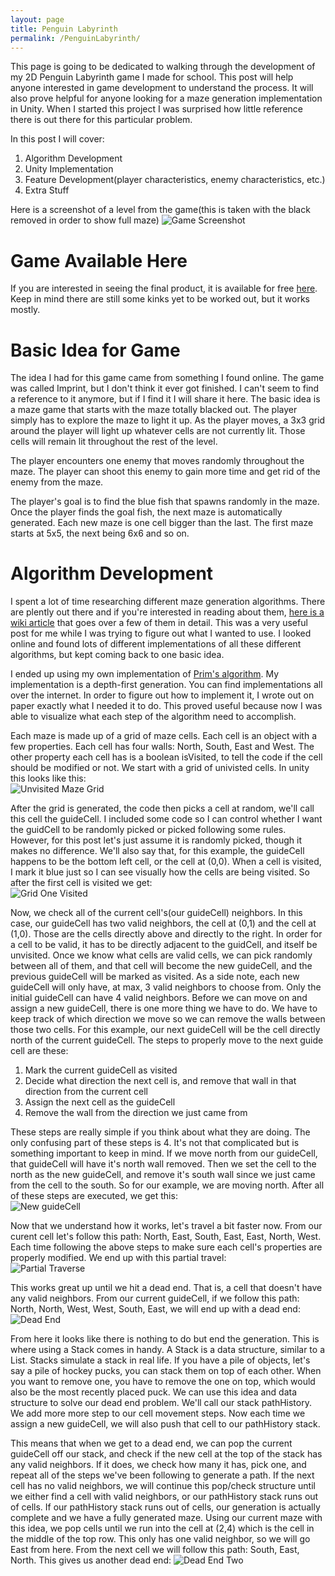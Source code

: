 ```yaml
---
layout: page
title: Penguin Labyrinth
permalink: /PenguinLabyrinth/
---
```


This page is going to be dedicated to walking through the development of my 2D Penguin Labyrinth game I made for school. This post will help anyone interested in game development to understand the process. It will also prove helpful for anyone looking for a maze generation implementation in Unity. When I started this project I was surprised how little reference there is out there for this particular problem.

In this post I will cover:
1. Algorithm Development
2. Unity Implementation
3. Feature Development(player characteristics, enemy characteristics, etc.)
4. Extra Stuff

Here is a screenshot of a level from the game(this is taken with the black removed in order to show full maze)
![Game Screenshot](images/MazeGame/FullGameScreenshot.png)


Game Available Here
===================

If you are interested in seeing the final product, it is available for free <a href="https://github.com/ClydeFrog04/regan.github.io" target="_blank">here</a>. Keep in mind there are still some kinks yet to be worked out, but it works mostly.


Basic Idea for Game
===================

The idea I had for this game came from something I found online. The game was called Imprint, but I don't think it ever got finished. I can't seem to find a reference to it anymore, but if I find it I will share it here. The basic idea is a maze game that starts with the maze totally blacked out. The player simply has to explore the maze to light it up. As the player moves, a 3x3 grid around the player will light up whatever cells are not currently lit. Those cells will remain lit throughout the rest of the level. 

The player encounters one enemy that moves randomly throughout the maze. The player can shoot this enemy to gain more time and get rid of the enemy from the maze. 

The player's goal is to find the blue fish that spawns randomly in the maze. Once the player finds the goal fish, the next maze is automatically generated. Each new maze is one cell bigger than the last. The first maze starts at 5x5, the next being 6x6 and so on.


Algorithm Development
=====================

I spent a lot of time researching different maze generation algorithms. There are plently out there and if you're interested in reading about them, <a href="https://en.wikipedia.org/wiki/Maze_generation_algorithm" target="_blank">here is a wiki article</a> that goes over a few of them in detail. This was a very useful post for me while I was trying to figure out what I wanted to use. I looked online and found lots of different implementations of all these different algorithms, but kept coming back to one basic idea.

I ended up using my own implementation of <a href="https://en.wikipedia.org/wiki/Prim%27s_algorithm" target="_blank">Prim's algorithm</a>. My implementation is a depth-first generation. You can find implementations all over the internet. In order to figure out how to implement it, I wrote out on paper exactly what I needed it to do. This proved useful because now I was able to visualize what each step of the algorithm need to accomplish.

Each maze is made up of a grid of maze cells. Each cell is an object with a few properties. Each cell has four walls: North, South, East and West. The other property each cell has is a boolean isVisited, to tell the code if the cell should be modified or not. We start with a grid of univisted cells. In unity this looks like this:  
![Unvisited Maze Grid](images/MazeGame/BlankMazeGrid.png)

After the grid is generated, the code then picks a cell at random, we'll call this cell the guideCell. I included some code so I can control whether I want the guidCell to be randomly picked or picked following some rules. However, for this post let's just assume it is randomly picked, though it makes no difference. We'll also say that, for this example, the guideCell happens to be the bottom left cell, or the cell at (0,0). When a cell is visited, I mark it blue just so I can see visually how the cells are being visited. So after the first cell is visited we get:  
![Grid One Visited](images/MazeGame/GridOneCell.png)

Now, we check all of the current cell's(our guideCell) neighbors. In this case, our guideCell has two valid neighbors, the cell at (0,1) and the cell at (1,0). Those are the cells directly above and directly to the right. In order for a cell to be valid, it has to be directly adjacent to the guidCell, and itself be unvisited. Once we know what cells are valid cells, we can pick randomly between all of them, and that cell will become the new guideCell, and the previous guideCell will be marked as visited. As a side note, each new guideCell will only have, at max, 3 valid neighbors to choose from. Only the initial guideCell can have 4 valid neighbors. Before we can move on and assign a new guideCell, there is one more thing we have to do. We have to keep track of which direction we move so we can remove the walls between those two cells. For this example, our next guideCell will be the cell directly north of the current guideCell. The steps to properly move to the next guide cell are these:
1. Mark the current guideCell as visited
2. Decide what direction the next cell is, and remove that wall in that direction from the current cell
3. Assign the next cell as the guideCell
4. Remove the wall from the direction we just came from

These steps are really simple if you think about what they are doing. The only confusing part of these steps is 4. It's not that complicated but is something important to keep in mind. If we move north from our guideCell, that guideCell will have it's north wall removed. Then we set the cell to the north as the new guideCell, and remove it's south wall since we just came from the cell to the south. So for our example, we are moving north. After all of these steps are executed, we get this:  
![New guideCell](images/MazeGame/Cell01Visited.png)

Now that we understand how it works, let's travel a bit faster now. From our curent cell let's follow this path: North, East, South, East, East, North, West. Each time following the above steps to make sure each cell's properties are properly modified. We end up with this partial travel:  
![Partial Traverse](images/MazeGame/PartialPathTraverse.png)

This works great up until we hit a dead end. That is, a cell that doesn't have any valid neighbors. From our current guideCell, if we follow this path: North, North, West, West, South, East, we will end up with a dead end:  
![Dead End](images/MazeGame/DeadEnd.png)

From here it looks like there is nothing to do but end the generation. This is where using a Stack comes in handy. A Stack is a data structure, similar to a List. Stacks simulate a stack in real life. If you have a pile of objects, let's say a pile of hockey pucks, you can stack them on top of each other. When you want to remove one, you have to remove the one on top, which would also be the most recently placed puck. We can use this idea and data structure to solve our dead end problem. We'll call our stack pathHistory. We add more more step to our cell movement steps. Now each time we assign a new guideCell, we will also push that cell to our pathHistory stack. 

This means that when we get to a dead end, we can pop the current guideCell off our stack, and check if the new cell at the top of the stack has any valid neighbors. If it does, we check how many it has, pick one, and repeat all of the steps we've been following to generate a path. If the next cell has no valid neighbors, we will continue this pop/check structure until we either find a cell with valid neighbors, or our pathHistory stack runs out of cells. If our pathHistory stack runs out of cells, our generation is actually complete and we have a fully generated maze. Using our current maze with this idea, we pop cells until we run into the cell at (2,4) which is the cell in the middle of the top row. This only has one valid neighbor, so we will go East from here. From the next cell we will follow this path: South, East, North. This gives us another dead end:
![Dead End Two](images/MazeGame/DeadEndTwo.png)





